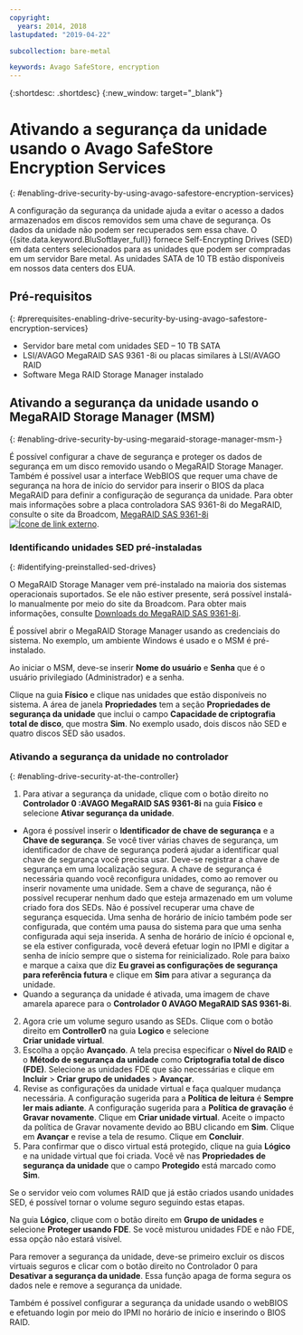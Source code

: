 ```yaml
---
copyright:
  years: 2014, 2018
lastupdated: "2019-04-22"

subcollection: bare-metal

keywords: Avago SafeStore, encryption
---
```


{:shortdesc: .shortdesc}
{:new_window: target="_blank"}

# Ativando a segurança da unidade usando o Avago SafeStore Encryption Services
{: #enabling-drive-security-by-using-avago-safestore-encryption-services}

A configuração da segurança da unidade ajuda a evitar o acesso a dados armazenados em discos removidos sem uma chave de segurança. Os dados da unidade não podem ser recuperados sem essa chave. O {{site.data.keyword.BluSoftlayer_full}} fornece Self-Encrypting Drives (SED) em data centers selecionados para as unidades que podem ser compradas em um servidor Bare metal. As unidades SATA de 10 TB estão disponíveis em nossos data centers dos EUA.

## Pré-requisitos
{: #prerequisites-enabling-drive-security-by-using-avago-safestore-encryption-services}

* Servidor bare metal com unidades SED – 10 TB SATA
* LSI/AVAGO MegaRAID SAS 9361 -8i ou placas similares à LSI/AVAGO RAID
* Software Mega RAID Storage Manager instalado

## Ativando a segurança da unidade usando o MegaRAID Storage Manager (MSM)
{: #enabling-drive-security-by-using-megaraid-storage-manager-msm-}

É possível configurar a chave de segurança e proteger os dados de segurança em um disco removido usando o MegaRAID Storage Manager. Também é possível usar a interface WebBIOS que requer uma chave de segurança na hora de início do servidor para inserir o BIOS da placa MegaRAID para definir a configuração de segurança da unidade. Para obter mais informações sobre a placa controladora SAS 9361-8i do MegaRAID, consulte o site da Broadcom, [MegaRAID SAS 9361-8i ![Ícone de link externo](../../icons/launch-glyph.svg "Ícone de link externo")](https://www.broadcom.com/products/storage/raid-controllers/megaraid-sas-9361-8i#documentation).

### Identificando unidades SED pré-instaladas
{: #identifying-preinstalled-sed-drives}

O MegaRAID Storage Manager vem pré-instalado na maioria dos sistemas operacionais suportados. Se ele não estiver presente, será possível instalá-lo manualmente por meio do site da Broadcom. Para obter mais informações, consulte [Downloads do MegaRAID SAS 9361-8i](https://www.broadcom.com/products/storage/raid-controllers/megaraid-sas-9361-8i#downloads).

É possível abrir o MegaRAID Storage Manager usando as credenciais do sistema. No exemplo, um ambiente Windows é usado e o MSM é pré-instalado.

Ao iniciar o MSM, deve-se inserir **Nome do usuário** e **Senha** que é o usuário privilegiado (Administrador) e a senha.

Clique na guia **Físico** e clique nas unidades que estão disponíveis no sistema. A área de janela **Propriedades** tem a seção
**Propriedades de segurança da unidade** que inclui o campo **Capacidade de criptografia total de disco**, que mostra **Sim**. No exemplo usado, dois discos não SED e quatro discos SED são usados.

### Ativando a segurança da unidade no controlador
{: #enabling-drive-security-at-the-controller}

1. Para ativar a segurança da unidade, clique com o botão direito no **Controlador 0 :AVAGO MegaRAID SAS 9361-8i** na guia **Físico** e selecione **Ativar segurança da unidade**.
  * Agora é possível inserir o **Identificador de chave de segurança** e a **Chave de segurança**. Se você tiver várias chaves de segurança, um identificador de chave de segurança poderá ajudar a identificar qual chave de segurança você precisa usar. Deve-se registrar a chave de segurança em uma localização segura. A chave de segurança é necessária quando você reconfigura unidades, como ao remover ou inserir novamente uma unidade. Sem a chave de segurança, não é possível recuperar nenhum dado que esteja armazenado em um volume criado fora dos SEDs. Não é possível recuperar uma chave de segurança esquecida. Uma senha de horário de início também pode ser configurada, que contém uma pausa do sistema para que uma senha configurada aqui seja inserida. A senha de horário de início é opcional e, se ela estiver configurada, você deverá efetuar login no IPMI e digitar a senha de início sempre que o sistema for reinicializado. Role para baixo e marque a caixa que diz **Eu gravei as configurações de segurança para referência futura** e clique em **Sim** para ativar a segurança da unidade.
  * Quando a segurança da unidade é ativada, uma imagem de chave amarela aparece para o **Controlador 0 AVAGO MegaRAID SAS 9361-8i**.
2. Agora crie um volume seguro usando as SEDs. Clique com o botão direito em **Controller0** na guia **Logico** e selecione  
**Criar unidade virtual**.
3. Escolha a opção **Avançado**. A tela precisa especificar o **Nível do RAID** e o **Método de segurança da unidade** como **Criptografia total de disco (FDE)**. Selecione as unidades FDE que são necessárias e clique em **Incluir** > **Criar grupo de unidades** > **Avançar**.
4. Revise as configurações da unidade virtual e faça qualquer mudança necessária. A configuração sugerida para a **Política de leitura** é **Sempre ler mais adiante**. A configuração sugerida para a **Política de gravação** é **Gravar novamente**. Clique em **Criar unidade virtual**. Aceite o impacto da política de Gravar novamente devido ao BBU clicando em **Sim**. Clique em **Avançar** e revise a tela de resumo. Clique em **Concluir**.
5. Para confirmar que o disco virtual está protegido, clique na guia **Lógico** e na unidade virtual que foi criada. Você vê nas **Propriedades de segurança da unidade** que o campo **Protegido** está marcado como **Sim**.

Se o servidor veio com volumes RAID que já estão criados usando unidades SED, é possível tornar o volume seguro seguindo estas etapas.

Na guia **Lógico**, clique com o botão direito em **Grupo de unidades** e selecione **Proteger usando FDE**. Se
você misturou unidades FDE e não FDE, essa opção não estará visível.

Para remover a segurança da unidade, deve-se primeiro excluir os discos virtuais seguros e clicar com o botão direito no Controlador 0 para **Desativar a segurança da unidade**. Essa função apaga de forma segura os dados nele e remove a segurança da unidade.

Também é possível configurar a segurança da unidade usando o webBIOS e efetuando login por meio do IPMI no horário de início e inserindo o BIOS RAID. <!--For more information, see **Avago SafeStore Encryption Services** in the **12 Gb/s MegaRAID SAS Software User Guide**.-->
